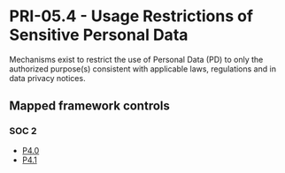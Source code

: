 # PRI-05.4 - Usage Restrictions of Sensitive Personal Data
Mechanisms exist to restrict the use of Personal Data (PD) to only the authorized purpose(s) consistent with applicable laws, regulations and in data privacy notices. 
## Mapped framework controls
### SOC 2
- [P4.0](../soc2/p40.md)
- [P4.1](../soc2/p41.md)